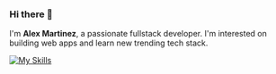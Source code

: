 ### Hi there 👋 
I'm **Alex Martinez**, a passionate fullstack developer. I'm interested on building web apps and learn new trending tech stack.

[![My Skills](https://skillicons.dev/icons?i=js,html,css,bootstrap,tailwind,node,express,python,git)](https://skillicons.dev)

<!--
**aalexmrt/aalexmrt** is a ✨ _special_ ✨ repository because its `README.md` (this file) appears on your GitHub profile.

Here are some ideas to get you started:

- 🔭 I’m currently working on ...
- 🌱 I’m currently learning ...
- 👯 I’m looking to collaborate on ...
- 🤔 I’m looking for help with ...
- 💬 Ask me about ...
- 📫 How to reach me: ...
- 😄 Pronouns: ...
- ⚡ Fun fact: ...
-->
